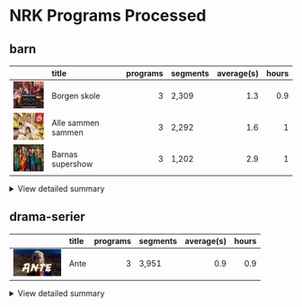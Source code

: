 # NRK Programs Processed
## barn
|                                                                                       | title              |   programs | segments   |   average(s) |   hours |
|:--------------------------------------------------------------------------------------|:-------------------|-----------:|:-----------|-------------:|--------:|
| <img src="cachedimages/65lwG2RYIez97JLmKiBMJwTf5TtkecDyLvYyLyhKeLpw.jpg" height="48"> | Borgen skole       |          3 | 2,309      |          1.3 |     0.9 |
| <img src="cachedimages/Cunw69xZv4gApIx5s-RjzAlNvQ4x2gs_u5X9tx75IJrQ.jpg" height="48"> | Alle sammen sammen |          3 | 2,292      |          1.6 |     1   |
| <img src="cachedimages/MBhV845j-22KU4JLQhX06AutGeiOj25l-J4DTt1kJQVw.jpg" height="48"> | Barnas supershow   |          3 | 1,202      |          2.9 |     1   |

<details><summary>View detailed summary</summary>
## Detailed View
| title              | program_id   | subtitle                    | category   |   segments |   hours |
|:-------------------|:-------------|:----------------------------|:-----------|-----------:|--------:|
| Alle sammen sammen | MSUB22000113 | 1. episode                  | barn       |        753 |     0.3 |
| Alle sammen sammen | MSUB22000213 | 2. episode                  | barn       |        763 |     0.3 |
| Alle sammen sammen | MSUB22000313 | 3. episode                  | barn       |        776 |     0.4 |
| Barnas supershow   | MSUS01004710 | 1. episode                  | barn       |        372 |     0.3 |
| Barnas supershow   | MSUS01004810 | 2. episode                  | barn       |        389 |     0.3 |
| Barnas supershow   | MSUS01004910 | 3. episode                  | barn       |        441 |     0.3 |
| Borgen skole       | FBUA03003087 | 1. Borgen skole - klasse 6B | barn       |        696 |     0.3 |
| Borgen skole       | FBUA03003187 | 2. Borgen skole - klasse 6B | barn       |        888 |     0.3 |
| Borgen skole       | FBUA03003287 | 3. Borgen skole - klasse 6B | barn       |        725 |     0.3 |
</details>

## drama-serier
|                                                                                       | title   |   programs | segments   |   average(s) |   hours |
|:--------------------------------------------------------------------------------------|:--------|-----------:|:-----------|-------------:|--------:|
| <img src="cachedimages/RnVdXnh0TfNSVOh6yq5TfwtmJ6Rx3ocJZFpjY_O-KoRA.jpg" height="48"> | Ante    |          3 | 3,951      |          0.9 |     0.9 |

<details><summary>View detailed summary</summary>
## Detailed View
| title   | program_id   | subtitle   | category     |   segments |   hours |
|:--------|:-------------|:-----------|:-------------|-----------:|--------:|
| Ante    | FBUA06000075 | 1. episode | drama-serier |       1268 |     0.3 |
| Ante    | FBUA06000175 | 2. episode | drama-serier |       1308 |     0.3 |
| Ante    | FBUA06000275 | 3. episode | drama-serier |       1375 |     0.3 |</details>

